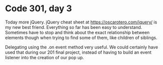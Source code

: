 # Code 301, day 3

Today more jQuery.  jQuery cheat sheet at https://oscarotero.com/jquery/ is my new best friend.  Everything so far has been easy to understand.  Sometimes have to stop and think about the exact relationship between elements though when trying to find some of them, like children of siblings.

Delegating using the .on event method very useful. We could certainly have used that during our 201 final project, instead of having to build an event listener into the creation of our pop up.
